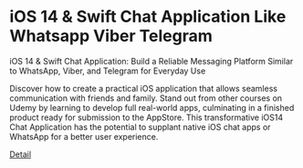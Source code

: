 # iOS 14 & Swift Chat Application Like Whatsapp Viber Telegram

iOS 14 & Swift Chat Application: Build a Reliable Messaging Platform Similar to WhatsApp, Viber, and Telegram for Everyday Use

Discover how to create a practical iOS application that allows seamless communication with friends and family. Stand out from other courses on Udemy by learning to develop full real-world apps, culminating in a finished product ready for submission to the AppStore. This transformative iOS14 Chat Application has the potential to supplant native iOS chat apps or WhatsApp for a better user experience. 

[Detail](https://eduitfree.com/Uq85)